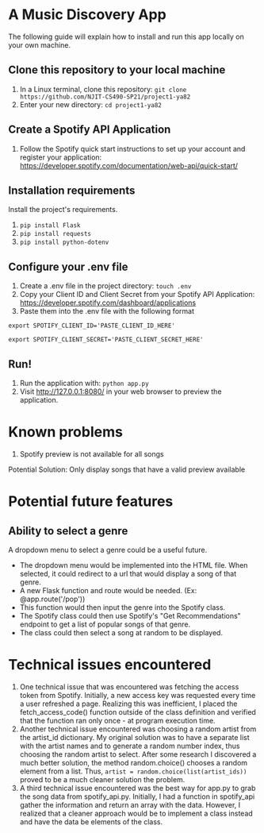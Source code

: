 # A Music Discovery App

The following guide will explain how to install and run this app locally on your own machine.

## Clone this repository to your local machine
1. In a Linux terminal, clone this repository: `git clone https://github.com/NJIT-CS490-SP21/project1-ya82`
2. Enter your new directory: `cd project1-ya82`

## Create a Spotify API Application
1. Follow the Spotify quick start instructions to set up your account and register your application: https://developer.spotify.com/documentation/web-api/quick-start/

## Installation requirements
Install the project's requirements.
1. `pip install Flask`
2. `pip install requests`
3. `pip install python-dotenv`

## Configure your .env file
1. Create a .env file in the project directory: `touch .env`
2. Copy your Client ID and Client Secret from your Spotify API Application: https://developer.spotify.com/dashboard/applications
3. Paste them into the .env file with the following format


`export SPOTIFY_CLIENT_ID='PASTE_CLIENT_ID_HERE'`


`export SPOTIFY_CLIENT_SECRET='PASTE_CLIENT_SECRET_HERE'`

## Run!
1. Run the application with: `python app.py`
2. Visit http://127.0.0.1:8080/ in your web browser to preview the application.

# Known problems

1. Spotify preview is not available for all songs

Potential Solution: Only display songs that have a valid preview available

# Potential future features

## Ability to select a genre

A dropdown menu to select a genre could be a useful future.
* The dropdown menu would be implemented into the HTML file. When selected, it could redirect to a url that would display a song of that genre.
* A new Flask function and route would be needed. (Ex: @app.route('/pop'))
* This function would then input the genre into the Spotify class.
* The Spotify class could then use Spotify's "Get Recommendations" endpoint to get a list of popular songs of that genre.
* The class could then select a song at random to be displayed.


# Technical issues encountered

1. One technical issue that was encountered was fetching the access token from Spotify. Initially, a new access key was requested every time a user refreshed a page. Realizing this was inefficient, I placed the fetch_access_code() function outside of the class definition and verified that the function ran only once - at program execution time.
2. Another technical issue encountered was choosing a random artist from the artist_id dictionary. My original solution was to have a separate list with the artist names and to generate a random number index, thus choosing the random artist to select. After some research I discovered a much better solution, the method random.choice() chooses a random element from a list. Thus, `artist = random.choice(list(artist_ids))` proved to be a much cleaner solution the problem.
3. A third technical issue encountered was the best way for app.py to grab the song data from spotify_api.py. Initially, I had a function in spotify_api gather the information and return an array with the data. However, I realized that a cleaner approach would be to implement a class instead and have the data be elements of the class.
